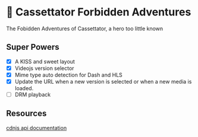 # 🦸 Cassettator Forbidden Adventures

The Fobidden Adventures of Cassettator, a hero too little known

## Super Powers

- [x] A KISS and sweet layout
- [x] Videojs version selector
- [x] Mime type auto detection for Dash and HLS
- [x] Update the URL when a new version is selected or when a new media is loaded.
- [ ] DRM playback

## Resources

[cdnjs api documentation](https://cdnjs.com/api)
